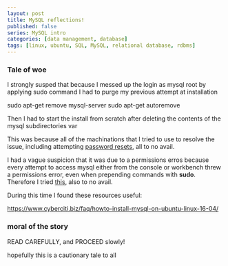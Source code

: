 ```yaml
---
layout: post
title: MySQL reflections!
published: false
series: MySQL intro
categories: [data management, database]
tags: [linux, ubuntu, SQL, MySQL, relational database, rdbms]
---
```


### Tale of woe

I strongly susped that because I messed up the login as mysql root by applying sudo command
I had to purge my previous attempt at installation

sudo apt-get remove mysql-server
sudo apt-get autoremove

Then I had to start the install from scratch after deleting the contents of the mysql subdirectories var

This was because all of the machinations that I tried to use to resolve the issue, including attempting [password resets](https://www.cyberciti.biz/tips/recover-mysql-root-password.html), all to no avail.

I had a vague suspicion that it was due to a permissions erros because every attempt to access mysql either from the console or workbench threw a permissions error, even when prepending commands with **sudo**. Therefore I tried [this](http://unix.stackexchange.com/questions/208328/permission-denied-writing-to-mysql-log#208335), also to no avail.

During this time I found these resources useful: 

https://www.cyberciti.biz/faq/howto-install-mysql-on-ubuntu-linux-16-04/


### moral of the story

READ CAREFULLY, and PROCEED slowly!

hopefully this is a cautionary tale to all